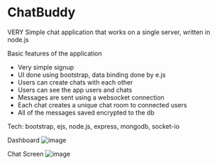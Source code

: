 # ChatBuddy
VERY Simple chat application that works on a single server, written in node.js 

Basic features of the application

- Very simple signup
- UI done using bootstrap, data binding done by e.js
- Users can create chats with each other
- Users can see the app users and chats
- Messages are sent using a websocket connection
- Each chat creates a unique chat room to connected users
- All of the messages saved encrypted to the db

Tech: bootstrap, ejs, node.js, express, mongodb, socket-io

Dashboard
![image](https://user-images.githubusercontent.com/15102957/119279851-eddef580-bc36-11eb-8a5f-4794fdbea1fb.png)

Chat Screen
![image](https://user-images.githubusercontent.com/15102957/119279825-d7389e80-bc36-11eb-89e6-d26180bea318.png)
